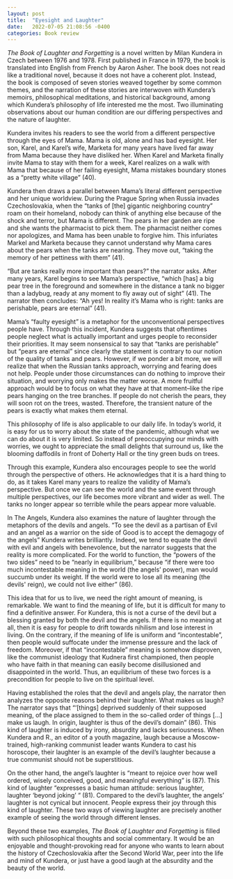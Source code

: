 ```yaml
---
layout: post
title:  "Eyesight and Laughter"
date:   2022-07-05 21:08:56 -0400
categories: Book review
---
```


*The Book of Laughter and Forgetting* is a novel written by Milan Kundera in Czech between 1976 and 1978. First published in France in 1979, the book is translated into English from French by Aaron Asher. The book does not read like a traditional novel, because it does not have a coherent plot. Instead, the book is composed of seven stories weaved together by some common themes, and the narration of these stories are interwoven with Kundera’s memoirs, philosophical meditations, and historical background, among which Kundera’s philosophy of life interested me the most. Two illuminating observations about our human condition are our differing perspectives and the nature of laughter. 

Kundera invites his readers to see the world from a different perspective through the eyes of Mama. Mama is old, alone and has bad eyesight. Her son, Karel, and Karel’s wife, Marketa for many years have lived far away from Mama because they have disliked her. When Karel and Marketa finally invite Mama to stay with them for a week, Karel realizes on a walk with Mama that because of her failing eyesight, Mama mistakes boundary stones as a “pretty white village” (40). 

Kundera then draws a parallel between Mama’s literal different perspective and her unique worldview. During the Prague Spring when Russia invades Czechoslovakia, when the “tanks of [the] gigantic neighboring country” roam on their homeland, nobody can think of anything else because of the shock and terror, but Mama is different. The pears in her garden are ripe and she wants the pharmacist to pick them. The pharmacist neither comes nor apologizes, and Mama has been unable to forgive him. This infuriates Markel and Marketa because they cannot understand why Mama cares about the pears when the tanks are nearing. They move out, “taking the memory of her pettiness with them” (41). 
	
“But are tanks really more important than pears?” the narrator asks. After  many years, Karel begins to see Mama’s perspective, “which [has] a big pear tree in the foreground and somewhere in the distance a tank no bigger than a ladybug, ready at any moment to fly away out of sight” (41). The narrator then concludes: “Ah yes! In reality it’s Mama who is right: tanks are perishable, pears are eternal” (41). 

Mama’s “faulty eyesight” is a metaphor for the unconventional perspectives people have. Through this incident, Kundera suggests that oftentimes people neglect what is actually important and urges people to reconsider their priorities. It may seem nonsensical to say that “tanks are perishable” but “pears are eternal” since clearly the statement is contrary to our notion of the quality of tanks and pears. However, if we ponder a bit more, we will realize that when the Russian tanks approach, worrying and fearing does not help. People under those circumstances can do nothing to improve their situation, and worrying only makes the matter worse. A more fruitful approach would be to focus on what they have at that moment–like the ripe pears hanging on the tree branches. If people do not cherish the pears, they will soon rot on the trees, wasted. Therefore, the transient nature of the pears is exactly what makes them eternal. 

This philosophy of life is also applicable to our daily life. In today’s world, it is easy for us to worry about the state of the pandemic, although what we can do about it is very limited. So instead of preoccupying our minds with worries, we ought to appreciate the small delights that surround us, like the blooming daffodils in front of Doherty Hall or the tiny green buds on trees. 

Through this example, Kundera also encourages people to see the world through the perspective of others. He acknowledges that it is a hard thing to do, as it takes Karel many years to realize the validity of Mama’s perspective. But once we can see the world and the same event through multiple perspectives, our life becomes more vibrant and wider as well. The tanks no longer appear so terrible while the pears appear more valuable. 
	
In The Angels, Kundera also examines the nature of laughter through the metaphors of the devils and angels. “To see the devil as a partisan of Evil and an angel as a warrior on the side of Good is to accept the demagogy of the angels” Kundera writes brilliantly. Indeed, we tend to equate the devil with evil and angels with benevolence, but the narrator suggests that the reality is more complicated. For the world to function, the “powers of the two sides” need to be “nearly in equilibrium,” because “if there were too much incontestable meaning in the world (the angels’ power), man would succumb under its weight. If the world were to lose all its meaning (the devils' reign), we could not live either” (86). 

This idea that for us to live, we need the right amount of meaning, is remarkable. We want to find the meaning of life, but it is difficult for many to find a definitive answer. For Kundera, this is not a curse of the devil but a blessing granted by both the devil and the angels. If there is no meaning at all, then it is easy for people to drift towards nihilism and lose interest in living. On the contrary, if the meaning of life is uniform and “incontestable”, then people would suffocate under the immense pressure and the lack of freedom. Moreover, if that “incontestable” meaning is somehow disproven, like the communist ideology that Kudnera first championed, then people who have faith in that meaning can easily become disillusioned and disappointed in the world. Thus, an equilibrium of these two forces is a precondition for people to live on the spiritual level. 

Having established the roles that the devil and angels play, the narrator then analyzes the opposite reasons behind their laughter. What makes us laugh? The narrator says that “‘[things] deprived suddenly of their supposed meaning, of the place assigned to them in the so-called order of things [...]  make us laugh. In origin, laughter is thus of the devil’s domain” (86). This kind of laughter is induced by irony, absurdity and lacks seriousness. When Kundera and R., an editor of a youth magazine, laugh because a Moscow-trained, high-ranking communist leader wants Kundera to cast his horoscope, their laughter is an example of the devil’s laughter because a true communist should not be superstitious.  

On the other hand, the angel’s laughter is “meant to rejoice over how well ordered, wisely conceived, good, and meaningful everything” is (87). This kind of laughter “expresses a basic human attitude: serious laughter, laughter ‘beyond joking’ “ (81). Compared to the devil’s laughter, the angels’ laughter is not cynical but innocent. People express their joy through this kind of laughter. These two ways of viewing laughter are precisely another example of seeing the world through different lenses. 

Beyond these two examples, *The Book of Laughter and Forgetting* is filled with such philosophical thoughts and social commentary. It would be an enjoyable and thought-provoking read for anyone who wants to learn about the history of Czechoslovakia after the Second World War, peer into the life and mind of Kundera, or just have a good laugh at the absurdity and the beauty of the world. 